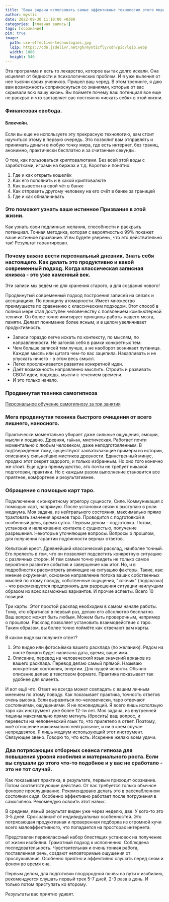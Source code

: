 ```yaml
---
title: "Ваша задача исползовать самые эффективные технологии этого мира, чтобы сделать свою жизнь лучше."
author: mystic
date: 2022-09-30 11:10:00 +0300
categories: [главная запись!]
tags: [осознание]
pin: true
image:
  path: use-effective-technologies.jpg
  lqip: https://cdn.jsdelivr.net/gh/mysticfly/cdn/pic/lqip.webp
  width: 1080
  height: 540
---
```


Эта программа и есть то лекарство, которое вы так долго искали. Она исцеляет от бедности и психологических проблем. И я уже вылечил от нее тысячи своих учеников. Пришел ваш черед.
В этом тренинге, я даю вам возможность соприкоснуться со знаниями, которые от вас скрывали всю вашу жизнь. Вы поймете почему ваш потенциал все еще не раскрыт и что заставляет вас постоянно «искать себя» в этой жизни.

### Финансовая свобода. 

#### Блокчейн.
Если вы еще не используете эту прекрасную технологию, вам стоит научиться этому в первую очередь. Это позволит вам отправлять и принимать деньги в любую точку мира, где есть интернет, без границ, анонимно, практически бесплатно и за считанные секунды.

О том, как пользоваться криптовалютами. Без всей этой воды с заработками, играми на биржах и т.д.
Коротко и понятно:
1. Где и как открыть кошелёк
2. Как его пополнить и в какой криптовалюте
3. Как вывести на свой чёт в банке
4. Как отправить другому человеку на его счёт в банке за границей
5. Где и как обналичивать

### Это поможет узнать ваше истинное Призвание в этой жизни. 
Как узнать свои подлинные желания, способности и раскрыть потенциал.
Точная методика, которая с вероятностью 99% покажет ваше истинное призвание. И вы будете уверены, что это действительно так! Результат гарантирован.

### Почему важно вести персональный дневник. Знать себя настоящего. Как делать это продуктивно и какой современный подход. Когда классическая записная книжка - это уже каменный век.

Эти записи мы ведём не для хранения старого, а для создания нового! 

Продвинутый современный подход построения записей на связях и ассоциациях. По принципу атомарности. Имеет множество преимуществ по сравнению с классическим подходом. Этот способ в полной мере стал доступен человечеству с появлением компьютерной техники. Он более точно имитирует принципы работы нашего мозга, памяти. Делает понимание более ясным, и в целом увеличивает продуктивность.

- Записи гораздо легче искать по контексту, по мыслям, по направленности. Не загоняя себя в рамки конкретных тем.
- Чем больше записей тем лучше, а не наоборот возникает путаница. Каждая мысль или цитата чем-то вас зацепила. Накапливать и не упускать ничего - в этом весь смысл. 
- Легко прослеживается развитие конкретной идеи.
- Даёт возможность направленно мыслить. Строить и развивать СВОИ идеи, подходы, мысли с течением времени.
- И это только начало.

### Продвинутая техника самогипноза 

[Персональное обучение самогипнозу за три занятия](https://ipfs.filebase.io/ipfs/QmVMHhckxrFaE64FvRWvTemskjpvL4bvSESX9mzMA9yUSZ)

### Мега продвинутая техника быстрого очищения от всего лишнего, наносного. 
Практически моментально убирает даже сильные ощущения, эмоции, мысли и подавно.  Древняя, `тайная`, мистическая. Работает почти моментально с любым человеком, даже неподготовленным. В подтверждение тому, существуют захватывающие примеры из истории, описания у сильнейших мистиков древности. Единственный минус, продаю этот секрет задорого, и только избранным. Но оно того конечно же стоит. Еще одно преимущество, это почти не требует никакой подготовки, практики. Но с каждым разом выполнение становится все приятнее, комфортнее и результативнее.

### Обращение с помощью карт таро. 
Подключение к конкретному эгрегору сущности, Силе. Коммуникация с помощью карт, напрямую. После установки связи я выступаю в роли медиума. Моя задача, из нейтрального состояния, максимально прямо трактовать значения арканов таро. Проводится с подготовкой в особенный день, время суток. Первым делом - подготовка. Потом, установка и налаживание контакта с сущностью, получение разрешения. Некоторые уточняющие вопросы. Вопросы о прошлом, для получения гарантии подлинности верных ответов. 

Кельтский крест. Древнейший классический расклад, наиболее точный. Его прелесть в том, что он позволяет подсветить конкретную ситуацию с различных сторон. И тем самым точно увидеть не только самое вероятное развитие события и завершение как итог. Но, и в подробностях рассмотреть влияющие на ситуацию факторы. Такие, как: мнение окружения, основное направление потока ваших собственных мыслей по этому поводу, собственные ощущения, "ключик" (подсказка) - что рекомендуется предпринять для разрешения ситуации наилучшим образом из всех возможных вариантов. И прочие аспекты.  Всего 10 позиций.  

Три карты. Этот простой расклад необходим в самом начале работы. Тому, кто обратился в первый раз, делаю его абсолютно бесплатно. Ваш вопрос может быть любым. Можем быть проверочным, например о прошлом. Расклад позволяет установить взаимодействие с таро. Таким образом, вы более точно поймёте как отвечают вам карты.

В каком виде вы получите ответ?
1. Это видео или фотосъёмка вашего расклада (по желанию). Рядом на листе бумаги будет написана дата, время, ваше имя.
2. Описание, перевод на человеческий язык значений арканов из вашего расклада. Перевод делаю самый прямой. Называю конкретные состояния, энергии. Для пущей ясности. Обычно описание делаю в текстовом формате. Практика показывает так удобнее для клиента. 

И вот ещё что. 
Ответ не всегда может совпадать с вашим личным мнением по этому поводу. Как показывает практика, точность ответов очень высока. Если выразиться по-человечески, таро отвечают состояниями, ощущениями. 
Я не ясновидящий. Я всего лишь исползьую таро как инструмент уже более 12-ти лет. Моя задача, из внутренней тишины максимально прямо метнуть (бросить) ваш вопрос, и перевести на человеческий язык то, что прилетело в ответ. Поэтому, моё отношение максимально нейтральное, и ни в коем случае непредвзятое. Я лишь медиум использующий этот инструмент. Связующее звено. Говорю то, что есть.
Искренне желаю всем удачи.


### Два потрясающих отборных сеанса гипноза для повышения уровня изобилия и материального роста. Если вы слушали до этого что-то подобное и у вас не сработало - это не тот случай.

Как показывает практика, в результате, первым приходит осознание. Потом соответствующие действия. От вас требуется только обычное фоновое прослушивание. Рекомендовано делать это в расслабленном состоянии сидя. Особенно эффективно работает после погружения в самогипноз. Рекомендую освоить этот навык. 

В среднем, явный результат виден уже через неделю, две. У кого-то это 3-5 дней. Срок зависит от индивидуальных особенностей. Это потрясающая продуктивная и проверенная подборка из огромной кучи всего малоэффективного, что попадается на просторах интернета. 

Представлен первоклассный набор блестящих установок на получение от жизни изобилия. Грамотный подход к исполнению.  Соблюдена последовательность. Чувствительная и очень тонкая работа, поставленная речь, создают неповторимые ощущения от прослушивания. Особенно приятно и эффективно слушать перед сном и фоном во время сна.

Первым делом, для подготовки плодородной почвы на пути к изобилию, рекомендуется слушать первый трек 5-7 дней, 2-3 раза в день. И только потом приступать ко второму. 

Результаты вас приятно удивят.
